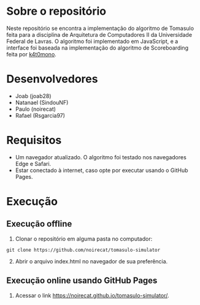 # Sobre o repositório
Neste repositório se encontra a implementação do algoritmo de Tomasulo feita para a disciplina de Arquitetura de Computadores II da Universidade Federal de Lavras. O algoritmo foi implementado em JavaScript, e a interface foi baseada na implementação do algoritmo de Scoreboarding feita por [k4t0mono](https://github.com/k4t0mono/scoreboarding).

# Desenvolvedores
* Joab (joab28)
* Natanael (SindouNF)
* Paulo (noirecat)
* Rafael (Rsgarcia97)

# Requisitos
* Um navegador atualizado. O algoritmo foi testado nos navegadores Edge e Safari.
* Estar conectado à internet, caso opte por executar usando o GitHub Pages.

# Execução

## Execução offline
1. Clonar o repositório em alguma pasta no computador:
```
git clone https://github.com/noirecat/tomasulo-simulator
```
2. Abrir o arquivo index.html no navegador de sua preferência.

## Execução online usando GitHub Pages
1. Acessar o link https://noirecat.github.io/tomasulo-simulator/.
